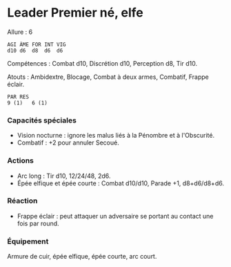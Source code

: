 # Leader Premier né, elfe

Allure : 6

	AGI	ÂME	FOR	INT	VIG
	d10	d6	d8	d6	d6

Compétences : Combat d10, Discrétion d10, Perception d8, Tir d10.

Atouts : Ambidextre, Blocage, Combat à deux armes, Combatif, Frappe éclair.

	PAR	RES
	9 (1)	6 (1)

### Capacités spéciales
- Vision nocturne : ignore les malus liés à la Pénombre et à l'Obscurité.
- Combatif : +2 pour annuler Secoué.

### Actions
- Arc long : Tir d10, 12/24/48, 2d6.
- Épée elfique et épée courte : Combat d10/d10, Parade +1, d8+d6/d8+d6.

### Réaction 
- Frappe éclair : peut attaquer un adversaire se portant au contact une fois par round.

### Équipement
Armure de cuir, épée elfique, épée courte, arc court.
